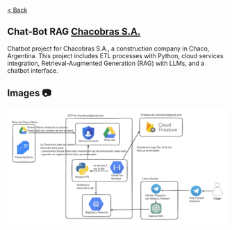 [< Back](../../../README.md)

## Chat-Bot RAG [Chacobras S.A.](https://chacobras.com/)

Chatbot project for Chacobras S.A., a construction company in Chaco, Argentina. This project includes ETL processes with Python, cloud services integration, Retrieval-Augmented Generation (RAG) with LLMs, and a chatbot interface.

## Images 📷

![](./images/image.png)
